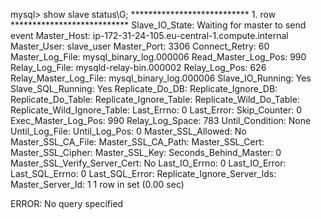 mysql> show slave status\G;
*************************** 1. row ***************************
               Slave_IO_State: Waiting for master to send event
                  Master_Host: ip-172-31-24-105.eu-central-1.compute.internal
                  Master_User: slave_user
                  Master_Port: 3306
                Connect_Retry: 60
              Master_Log_File: mysql_binary_log.000006
          Read_Master_Log_Pos: 990
               Relay_Log_File: mysqld-relay-bin.000002
                Relay_Log_Pos: 626
        Relay_Master_Log_File: mysql_binary_log.000006
             Slave_IO_Running: Yes
            Slave_SQL_Running: Yes
              Replicate_Do_DB:
          Replicate_Ignore_DB:
           Replicate_Do_Table:
       Replicate_Ignore_Table:
      Replicate_Wild_Do_Table:
  Replicate_Wild_Ignore_Table:
                   Last_Errno: 0
                   Last_Error:
                 Skip_Counter: 0
          Exec_Master_Log_Pos: 990
              Relay_Log_Space: 783
              Until_Condition: None
               Until_Log_File:
                Until_Log_Pos: 0
           Master_SSL_Allowed: No
           Master_SSL_CA_File:
           Master_SSL_CA_Path:
              Master_SSL_Cert:
            Master_SSL_Cipher:
               Master_SSL_Key:
        Seconds_Behind_Master: 0
Master_SSL_Verify_Server_Cert: No
                Last_IO_Errno: 0
                Last_IO_Error:
               Last_SQL_Errno: 0
               Last_SQL_Error:
  Replicate_Ignore_Server_Ids:
             Master_Server_Id: 1
1 row in set (0.00 sec)

ERROR:
No query specified
